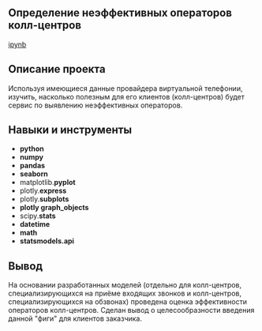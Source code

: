 ## Определение неэффективных операторов колл-центров

[ipynb](https://github.com/IlalovRus/Yandex_Practicum/blob/main/%D0%9E%D0%BF%D1%80%D0%B5%D0%B4%D0%B5%D0%BB%D0%B5%D0%BD%D0%B8%D0%B5%20%D0%BD%D0%B5%D1%8D%D1%84%D1%84%D0%B5%D0%BA%D1%82%D0%B8%D0%B2%D0%BD%D1%8B%D1%85%20%D0%BE%D0%BF%D0%B5%D1%80%D0%B0%D1%82%D0%BE%D1%80%D0%BE%D0%B2%20%D0%BA%D0%BE%D0%BB%D0%BB-%D1%86%D0%B5%D0%BD%D1%82%D1%80%D0%BE%D0%B2/%D0%9E%D0%BF%D1%80%D0%B5%D0%B4%D0%B5%D0%BB%D0%B5%D0%BD%D0%B8%D0%B5%20%D0%BD%D0%B5%D1%8D%D1%84%D1%84%D0%B5%D0%BA%D1%82%D0%B8%D0%B2%D0%BD%D1%8B%D1%85%20%D0%BE%D0%BF%D0%B5%D1%80%D0%B0%D1%82%D0%BE%D1%80%D0%BE%D0%B2.ipynb)

## Описание проекта

Используя имеющиеся данные провайдера виртуальной телефонии, изучить, насколько полезным для его клиентов (колл-центров) будет сервис по выявлению неэффективных операторов.

## Навыки и инструменты

- **python**  
- **numpy**  
- **pandas**  
- **seaborn**  
- matplotlib.**pyplot**  
- plotly.**express**  
- plotly.**subplots**  
- **plotly graph_objects**  
- scipy.**stats**  
- **datetime**  
- **math**  
- **statsmodels.api**  

## Вывод
На основании разработанных моделей (отдельно для колл-центров, специализирующихся на приёме входящих звонков и колл-центров, специализирующихся на обзвонах) проведена оценка эффективности операторов колл-центров. Сделан вывод о целесообразности введения данной "фиги" для клиентов заказчика.
